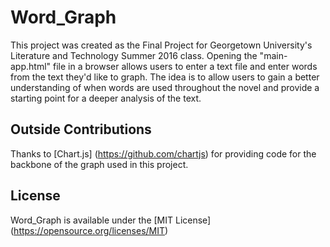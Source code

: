 # Word_Graph

This project was created as the Final Project for Georgetown University's Literature and Technology Summer 2016 class. 
Opening the "main-app.html" file in a browser allows users to enter a text file and enter words from the text they'd like to graph. 
The idea is to allow users to gain a better understanding of when words are used throughout the novel and provide a starting point for a deeper analysis of the text.

## Outside Contributions

Thanks to [Chart.js] (https://github.com/chartjs) for providing code for the backbone of the graph used in this project.

## License

Word_Graph is available under the [MIT License] (https://opensource.org/licenses/MIT)

